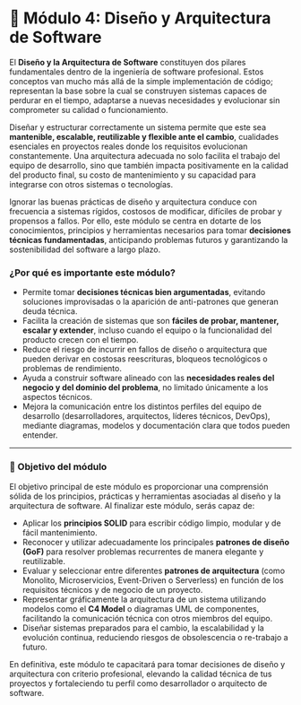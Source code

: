 # 📌 Módulo 4: Diseño y Arquitectura de Software

El **Diseño y la Arquitectura de Software** constituyen dos pilares fundamentales dentro de la ingeniería de software profesional. Estos conceptos van mucho más allá de la simple implementación de código; representan la base sobre la cual se construyen sistemas capaces de perdurar en el tiempo, adaptarse a nuevas necesidades y evolucionar sin comprometer su calidad o funcionamiento.

Diseñar y estructurar correctamente un sistema permite que este sea **mantenible, escalable, reutilizable y flexible ante el cambio**, cualidades esenciales en proyectos reales donde los requisitos evolucionan constantemente. Una arquitectura adecuada no solo facilita el trabajo del equipo de desarrollo, sino que también impacta positivamente en la calidad del producto final, su costo de mantenimiento y su capacidad para integrarse con otros sistemas o tecnologías.

Ignorar las buenas prácticas de diseño y arquitectura conduce con frecuencia a sistemas rígidos, costosos de modificar, difíciles de probar y propensos a fallos. Por ello, este módulo se centra en dotarte de los conocimientos, principios y herramientas necesarios para tomar **decisiones técnicas fundamentadas**, anticipando problemas futuros y garantizando la sostenibilidad del software a largo plazo.

### ¿Por qué es importante este módulo?

- Permite tomar **decisiones técnicas bien argumentadas**, evitando soluciones improvisadas o la aparición de anti-patrones que generan deuda técnica.
- Facilita la creación de sistemas que son **fáciles de probar, mantener, escalar y extender**, incluso cuando el equipo o la funcionalidad del producto crecen con el tiempo.
- Reduce el riesgo de incurrir en fallos de diseño o arquitectura que pueden derivar en costosas reescrituras, bloqueos tecnológicos o problemas de rendimiento.
- Ayuda a construir software alineado con las **necesidades reales del negocio y del dominio del problema**, no limitado únicamente a los aspectos técnicos.
- Mejora la comunicación entre los distintos perfiles del equipo de desarrollo (desarrolladores, arquitectos, líderes técnicos, DevOps), mediante diagramas, modelos y documentación clara que todos pueden entender.

---

### 🎯 Objetivo del módulo

El objetivo principal de este módulo es proporcionar una comprensión sólida de los principios, prácticas y herramientas asociadas al diseño y la arquitectura de software. Al finalizar este módulo, serás capaz de:

- Aplicar los **principios SOLID** para escribir código limpio, modular y de fácil mantenimiento.
- Reconocer y utilizar adecuadamente los principales **patrones de diseño (GoF)** para resolver problemas recurrentes de manera elegante y reutilizable.
- Evaluar y seleccionar entre diferentes **patrones de arquitectura** (como Monolito, Microservicios, Event-Driven o Serverless) en función de los requisitos técnicos y de negocio de un proyecto.
- Representar gráficamente la arquitectura de un sistema utilizando modelos como el **C4 Model** o diagramas UML de componentes, facilitando la comunicación técnica con otros miembros del equipo.
- Diseñar sistemas preparados para el cambio, la escalabilidad y la evolución continua, reduciendo riesgos de obsolescencia o re-trabajo a futuro.

En definitiva, este módulo te capacitará para tomar decisiones de diseño y arquitectura con criterio profesional, elevando la calidad técnica de tus proyectos y fortaleciendo tu perfil como desarrollador o arquitecto de software.

